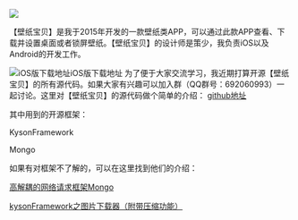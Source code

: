 
![](https://is5-ssl.mzstatic.com/image/thumb/Purple128/v4/54/cd/29/54cd294b-eb80-d2fd-bb65-1ae42f24f685/AppIcon-1x_U007emarketing-85-220-5.png/230x0w.jpg)

【壁纸宝贝】是我于2015年开发的一款壁纸类APP，可以通过此款APP查看、下载并设置桌面或者锁屏壁纸。【壁纸宝贝】的设计师是策少，我负责iOS以及Android的开发工作。

![iOS版下载地址](http://7xij1g.com1.z0.glb.clouddn.com/wallpaper_appstore_link_ios.png)iOS版下载地址
为了便于大家交流学习，我近期打算开源【壁纸宝贝】的所有源代码。如果大家有兴趣可以加入群（QQ群号：692060993）一起讨论。这里对【壁纸宝贝】的源代码做个简单的介绍：
[github地址](https://github.com/kysonzhu/wallpaper.git)

其中用到的开源框架：

KysonFramework

Mongo

如果有对框架不了解的，可以在这里找到他们的介绍：

[高解耦的网络请求框架Mongo](http://kyson.cn/index.php/archives/28/)

[kysonFramework之图片下载器（附带压缩功能）](http://kyson.cn/index.php/archives/4/)

